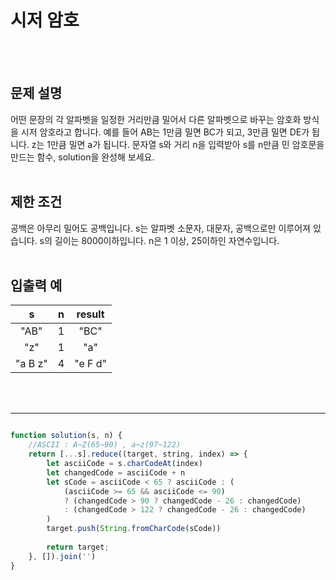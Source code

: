 # 시저 암호
<br/>
<br/>

## 문제 설명
어떤 문장의 각 알파벳을 일정한 거리만큼 밀어서 다른 알파벳으로 바꾸는 암호화 방식을 시저 암호라고 합니다. 
예를 들어 AB는 1만큼 밀면 BC가 되고, 3만큼 밀면 DE가 됩니다. 
z는 1만큼 밀면 a가 됩니다. 
문자열 s와 거리 n을 입력받아 s를 n만큼 민 암호문을 만드는 함수, solution을 완성해 보세요.
<br/>
<br/>

## 제한 조건
공백은 아무리 밀어도 공백입니다.
s는 알파벳 소문자, 대문자, 공백으로만 이루어져 있습니다.
s의 길이는 8000이하입니다.
n은 1 이상, 25이하인 자연수입니다.
<br/>
<br/>

## 입출력 예
| s | n | result |
| :---: | :---: | :---: |
| "AB" | 1 | "BC" |
| "z" | 1 | "a" |
| "a B z" | 4 | "e F d" |
<br/>
<br/>

---

```javascript

function solution(s, n) {
    //ASCII : A~Z(65~90) , a~z(97~122)
    return [...s].reduce((target, string, index) => {
        let asciiCode = s.charCodeAt(index)
        let changedCode = asciiCode + n
        let sCode = asciiCode < 65 ? asciiCode : (
            (asciiCode >= 65 && asciiCode <= 90) 
            ? (changedCode > 90 ? changedCode - 26 : changedCode)
            : (changedCode > 122 ? changedCode - 26 : changedCode)
        )
        target.push(String.fromCharCode(sCode))
        
        return target;
    }, []).join('')
}

```